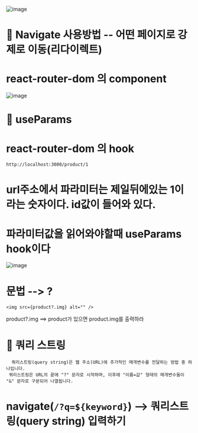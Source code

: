 

![image](https://github.com/understanding963852/604react/assets/60366769/049f156c-262a-4007-a008-265d6fa43f46)

# 🥯  Navigate 사용방법  -- 어떤 페이지로 강제로 이동(리다이렉트)
# react-router-dom 의 component


![image](https://github.com/understanding963852/604react/assets/60366769/40b60cea-bfbc-4408-b41b-640e512f44ef)


# 🚛   useParams   
# react-router-dom 의 hook

```
http://localhost:3000/product/1
```
#  url주소에서 파라미터는 제일뒤에있는 1이라는 숫자이다. id값이 들어와 있다.
#  파라미터값을 읽어와야할때 useParams   hook이다


![image](https://github.com/understanding963852/604react/assets/60366769/22e2b3a8-2aef-4b9a-8700-22324e179728)


# 문법  --> ?
```
<img src={product?.img} alt="" />

```
product?.img   ==> product가 있으면 product.img를 출력하라


# 🥗 쿼리 스트링

```
  쿼리스트링(query string)은 웹 주소(URL)에 추가적인 매개변수를 전달하는 방법 중 하나입니다.
 쿼리스트링은 URL의 끝에 "?" 문자로 시작하며, 이후에 "이름=값" 형태의 매개변수들이 "&" 문자로 구분되어 나열됩니다.

```


#  navigate(`/?q=${keyword}`)   --> 쿼리스트링(query string) 입력하기




















